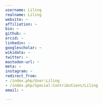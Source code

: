 ```yaml
---
username: Liling
realname: Liling
website: ~
affiliation: ~
bio: ~
github: ~
orcid: ~
linkedin: ~
googlescholar: ~
wikidata: ~
twitter: ~
mastodon-url: ~
meta: ~
instagram: ~
redirect_from:
- /index.php/User:Liling
- /index.php/Special:Contributions/Liling
email: ~

---
```

